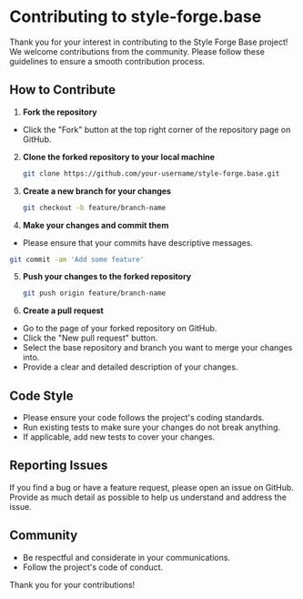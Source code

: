 
# Contributing to style-forge.base

Thank you for your interest in contributing to the Style Forge Base project! We welcome contributions from the community. Please follow these guidelines to ensure a smooth contribution process.

## How to Contribute

1. **Fork the repository**
  - Click the "Fork" button at the top right corner of the repository page on GitHub.

2. **Clone the forked repository to your local machine**
   ```bash
   git clone https://github.com/your-username/style-forge.base.git
   ```

3. **Create a new branch for your changes**
   ```bash
   git checkout -b feature/branch-name
   ```

4. **Make your changes and commit them**
  - Please ensure that your commits have descriptive messages.
   ```bash
   git commit -am 'Add some feature'
   ```

5. **Push your changes to the forked repository**
   ```bash
   git push origin feature/branch-name
   ```

6. **Create a pull request**
  - Go to the page of your forked repository on GitHub.
  - Click the "New pull request" button.
  - Select the base repository and branch you want to merge your changes into.
  - Provide a clear and detailed description of your changes.

## Code Style

- Please ensure your code follows the project's coding standards.
- Run existing tests to make sure your changes do not break anything.
- If applicable, add new tests to cover your changes.

## Reporting Issues

If you find a bug or have a feature request, please open an issue on GitHub. Provide as much detail as possible to help us understand and address the issue.

## Community

- Be respectful and considerate in your communications.
- Follow the project's code of conduct.

Thank you for your contributions!
